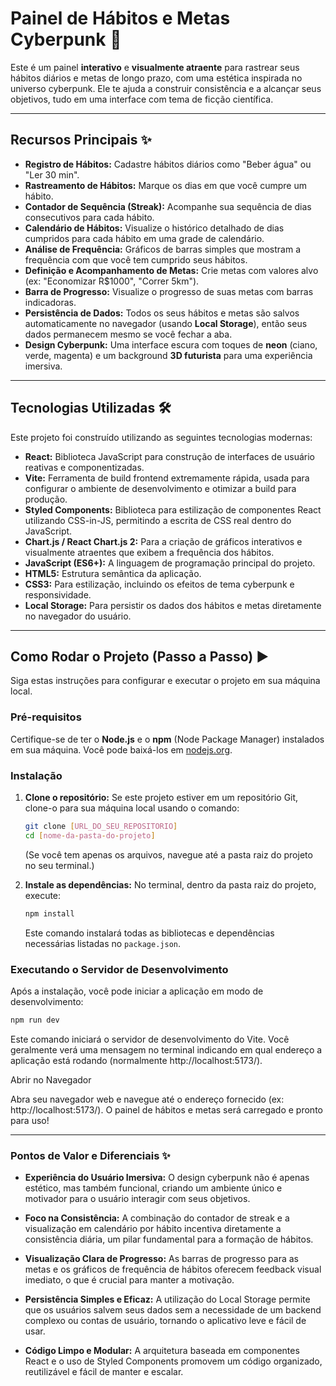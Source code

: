 # Painel de Hábitos e Metas Cyberpunk 🚀

Este é um painel **interativo** e **visualmente atraente** para rastrear seus hábitos diários e metas de longo prazo, com uma estética inspirada no universo cyberpunk. Ele te ajuda a construir consistência e a alcançar seus objetivos, tudo em uma interface com tema de ficção científica.

---

## Recursos Principais ✨

* **Registro de Hábitos:** Cadastre hábitos diários como "Beber água" ou "Ler 30 min".
* **Rastreamento de Hábitos:** Marque os dias em que você cumpre um hábito.
* **Contador de Sequência (Streak):** Acompanhe sua sequência de dias consecutivos para cada hábito.
* **Calendário de Hábitos:** Visualize o histórico detalhado de dias cumpridos para cada hábito em uma grade de calendário.
* **Análise de Frequência:** Gráficos de barras simples que mostram a frequência com que você tem cumprido seus hábitos.
* **Definição e Acompanhamento de Metas:** Crie metas com valores alvo (ex: "Economizar R$1000", "Correr 5km").
* **Barra de Progresso:** Visualize o progresso de suas metas com barras indicadoras.
* **Persistência de Dados:** Todos os seus hábitos e metas são salvos automaticamente no navegador (usando **Local Storage**), então seus dados permanecem mesmo se você fechar a aba.
* **Design Cyberpunk:** Uma interface escura com toques de **neon** (ciano, verde, magenta) e um background **3D futurista** para uma experiência imersiva.

---

## Tecnologias Utilizadas 🛠️

Este projeto foi construído utilizando as seguintes tecnologias modernas:

* **React:** Biblioteca JavaScript para construção de interfaces de usuário reativas e componentizadas.
* **Vite:** Ferramenta de build frontend extremamente rápida, usada para configurar o ambiente de desenvolvimento e otimizar a build para produção.
* **Styled Components:** Biblioteca para estilização de componentes React utilizando CSS-in-JS, permitindo a escrita de CSS real dentro do JavaScript.
* **Chart.js / React Chart.js 2:** Para a criação de gráficos interativos e visualmente atraentes que exibem a frequência dos hábitos.
* **JavaScript (ES6+):** A linguagem de programação principal do projeto.
* **HTML5:** Estrutura semântica da aplicação.
* **CSS3:** Para estilização, incluindo os efeitos de tema cyberpunk e responsividade.
* **Local Storage:** Para persistir os dados dos hábitos e metas diretamente no navegador do usuário.

---

## Como Rodar o Projeto (Passo a Passo) ▶️

Siga estas instruções para configurar e executar o projeto em sua máquina local.

### Pré-requisitos

Certifique-se de ter o **Node.js** e o **npm** (Node Package Manager) instalados em sua máquina. Você pode baixá-los em [nodejs.org](https://nodejs.org/).

### Instalação

1.  **Clone o repositório:**
    Se este projeto estiver em um repositório Git, clone-o para sua máquina local usando o comando:

    ```bash
    git clone [URL_DO_SEU_REPOSITORIO]
    cd [nome-da-pasta-do-projeto]
    ```

    (Se você tem apenas os arquivos, navegue até a pasta raiz do projeto no seu terminal.)

2.  **Instale as dependências:**
    No terminal, dentro da pasta raiz do projeto, execute:

    ```bash
    npm install
    ```

    Este comando instalará todas as bibliotecas e dependências necessárias listadas no `package.json`.

### Executando o Servidor de Desenvolvimento

Após a instalação, você pode iniciar a aplicação em modo de desenvolvimento:

```bash
npm run dev
```

Este comando iniciará o servidor de desenvolvimento do Vite. Você geralmente verá uma mensagem no terminal indicando em qual endereço a aplicação está rodando (normalmente http://localhost:5173/).

Abrir no Navegador

Abra seu navegador web e navegue até o endereço fornecido (ex: http://localhost:5173/). O painel de hábitos e metas será carregado e pronto para uso!

---

### Pontos de Valor e Diferenciais ✨

* **Experiência do Usuário Imersiva:** O design cyberpunk não é apenas estético, mas também funcional, criando um ambiente único e motivador para o usuário interagir com seus objetivos.

* **Foco na Consistência:** A combinação do contador de streak e a visualização em calendário por hábito incentiva diretamente a consistência diária, um pilar fundamental para a formação de hábitos.

* **Visualização Clara de Progresso:** As barras de progresso para as metas e os gráficos de frequência de hábitos oferecem feedback visual imediato, o que é crucial para manter a motivação.

* **Persistência Simples e Eficaz:** A utilização do Local Storage permite que os usuários salvem seus dados sem a necessidade de um backend complexo ou contas de usuário, tornando o aplicativo leve e fácil de usar.

* **Código Limpo e Modular:** A arquitetura baseada em componentes React e o uso de Styled Components promovem um código organizado, reutilizável e fácil de manter e escalar.
